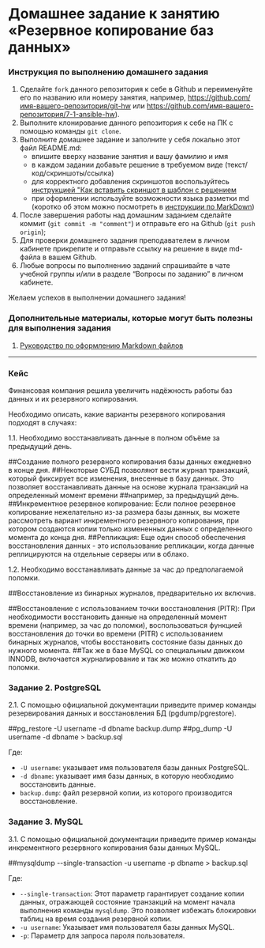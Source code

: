 ﻿# Домашнее задание к занятию «Резервное копирование баз данных»

### Инструкция по выполнению домашнего задания

   1. Сделайте `fork` данного репозитория к себе в Github и переименуйте его по названию или номеру занятия, например, https://github.com/имя-вашего-репозитория/git-hw или  https://github.com/имя-вашего-репозитория/7-1-ansible-hw).
   2. Выполните клонирование данного репозитория к себе на ПК с помощью команды `git clone`.
   3. Выполните домашнее задание и заполните у себя локально этот файл README.md:
      - впишите вверху название занятия и вашу фамилию и имя
      - в каждом задании добавьте решение в требуемом виде (текст/код/скриншоты/ссылка)
      - для корректного добавления скриншотов воспользуйтесь [инструкцией "Как вставить скриншот в шаблон с решением](https://github.com/netology-code/sys-pattern-homework/blob/main/screen-instruction.md)
      - при оформлении используйте возможности языка разметки md (коротко об этом можно посмотреть в [инструкции  по MarkDown](https://github.com/netology-code/sys-pattern-homework/blob/main/md-instruction.md))
   4. После завершения работы над домашним заданием сделайте коммит (`git commit -m "comment"`) и отправьте его на Github (`git push origin`);
   5. Для проверки домашнего задания преподавателем в личном кабинете прикрепите и отправьте ссылку на решение в виде md-файла в вашем Github.
   6. Любые вопросы по выполнению заданий спрашивайте в чате учебной группы и/или в разделе “Вопросы по заданию” в личном кабинете.
   
Желаем успехов в выполнении домашнего задания!
   
### Дополнительные материалы, которые могут быть полезны для выполнения задания

1. [Руководство по оформлению Markdown файлов](https://gist.github.com/Jekins/2bf2d0638163f1294637#Code)

---

### Кейс

Финансовая компания решила увеличить надёжность работы баз данных и их резервного копирования.

Необходимо описать, какие варианты резервного копирования подходят в случаях:

1.1. Необходимо восстанавливать данные в полном объёме за предыдущий день.

##Создание полного резервного копирования базы данных ежедневно в конце дня. 
##Некоторые СУБД позволяют вести журнал транзакций, который фиксирует все изменения, внесенные в базу данных. Это позволяет восстанавливать данные на основе журнала транзакций на определенный момент времени
##например, за предыдущий день.
##Инкрементное резервное копирование: Если полное резервное копирование нежелательно из-за размера базы данных, вы можете рассмотреть вариант инкрементного резервного копирования, при котором создаются копии только измененных данных с определенного момента до конца дня.
##Репликация: Еще один способ обеспечения восстановления данных - это использование репликации, когда данные реплицируются на отдельные серверы или в облако. 

1.2. Необходимо восстанавливать данные за час до предполагаемой поломки.

##Восстановление из бинарных журналов, предварительно их включив. 

##Восстановление с использованием точки восстановления (PITR): При необходимости восстановить данные на определенный момент времени (например, за час до поломки),  воспользоваться функцией восстановления до точки во времени (PITR) с использованием бинарных журналов, чтобы восстановить состояние базы данных до нужного момента.
##Так же в базе MySQL со специальным движком INNODB, включается журналирование  и так же можно откатить до поломки.

    

                                   

      
 
### Задание 2. PostgreSQL


2.1. С помощью официальной документации приведите пример команды резервирования данных и восстановления БД (pgdump/pgrestore).

##pg_restore -U username -d dbname backup.dump
##pg_dump -U username -d dbname > backup.sql

Где:
- `-U username`: указывает имя пользователя базы данных PostgreSQL.
- `-d dbname`: указывает имя базы данных, в которую необходимо восстановить данные.
- `backup.dump`: файл резервной копии, из которого производится восстановление.




### Задание 3. MySQL

3.1. С помощью официальной документации приведите пример команды инкрементного резервного копирования базы данных MySQL.

##mysqldump --single-transaction -u username -p dbname > backup.sql


Где:
- `--single-transaction`: Этот параметр гарантирует создание копии данных, отражающей состояние транзакций на момент начала выполнения команды `mysqldump`. Это позволяет избежать блокировки таблиц на время создания резервной копии.
- `-u username`: Указывает имя пользователя базы данных MySQL.
- `-p`: Параметр для запроса пароля пользователя.



